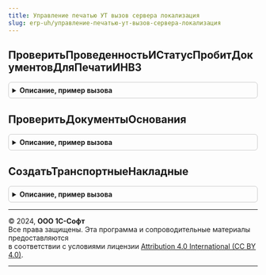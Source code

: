 ```yaml
---
title: Управление печатью УТ вызов сервера локализация
slug: erp-uh/управление-печатью-ут-вызов-сервера-локализация
---
```



## ПроверитьПроведенностьИСтатусПробитДокументовДляПечатиИНВ3
<details style="margin: 1em 0; padding: 0.5em; border: 1px solid #ccc; border-radius: 6px;">

<summary style="font-weight: bold; cursor: pointer;">Описание, пример вызова</summary>

```bsl

// Проверяет проведенность и статус "Пробит" документов для печати ИНВ3
//
// Параметры:
//  Идентификатор	- Строка - Идентификатор команды печати,
//  ОбъектыПечати	- Массив - массив ссылок на объекты для печати.
//
// Возвращаемое значение:
//  Структура - структура параметров с ключами:
//		*КоличествоЧеков	- Число - Количество проведенных и пробитых чеков,
//		*КоличествоОтчетов	- Число - Количество проведенных отчетов.
//
Функция ПроверитьПроведенностьИСтатусПробитДокументовДляПечатиИНВ3(Идентификатор, ОбъектыПечати) Экспорт
```

Пример вызова
```bsl
Результат = УправлениеПечатьюУТВызовСервераЛокализация.ПроверитьПроведенностьИСтатусПробитДокументовДляПечатиИНВ3(Идентификатор, ОбъектыПечати) 
```
</details>

## ПроверитьДокументыОснования
<details style="margin: 1em 0; padding: 0.5em; border: 1px solid #ccc; border-radius: 6px;">

<summary style="font-weight: bold; cursor: pointer;">Описание, пример вызова</summary>

```bsl

// См. Документы.ТранспортнаяНакладная.ПроверитьДокументыОснования.
//
// Параметры:
//  МассивОбъектов - Массив - массив документов для печати
//
// Возвращаемое значение:
//  Структура - См. Документы.ТранспортнаяНакладная.ПроверитьДокументыОснования.
//
Функция ПроверитьДокументыОснования(МассивОбъектов) Экспорт
```

Пример вызова
```bsl
Результат = УправлениеПечатьюУТВызовСервераЛокализация.ПроверитьДокументыОснования(МассивОбъектов) 
```
</details>

## СоздатьТранспортныеНакладные
<details style="margin: 1em 0; padding: 0.5em; border: 1px solid #ccc; border-radius: 6px;">

<summary style="font-weight: bold; cursor: pointer;">Описание, пример вызова</summary>

```bsl

// См. Документы.ТранспортнаяНакладная.СоздатьТранспортныеНакладные
//
// Параметры:
//  МассивОбъектов - Массив - массив документов для печати
//  ОбъектыПоКоторымНакладныеУжеСозданы - Массив - массив документов покоторым уже созданы накладные
//
// Возвращаемое значение:
//  Массив - из ДокументСсылка.ТранспортнаяНакладная
//
Функция СоздатьТранспортныеНакладные(МассивОбъектов, ОбъектыПоКоторымНакладныеУжеСозданы = Неопределено) Экспорт
```

Пример вызова
```bsl
Результат = УправлениеПечатьюУТВызовСервераЛокализация.СоздатьТранспортныеНакладные(МассивОбъектов, ОбъектыПоКоторымНакладныеУжеСозданы);
```
</details>

---

© 2024, **ООО 1С-Софт**  
Все права защищены. Эта программа и сопроводительные материалы предоставляются  
в соответствии с условиями лицензии [Attribution 4.0 International (CC BY 4.0)](https://creativecommons.org/licenses/by/4.0/legalcode).

---
